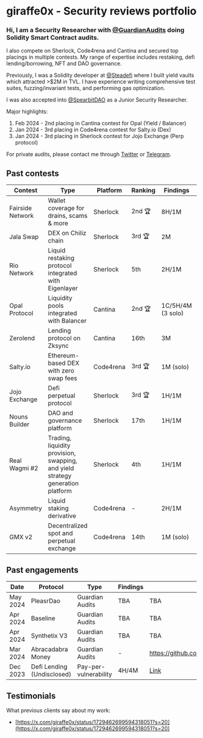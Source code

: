 # giraffe0x - Security reviews portfolio

### Hi, I am a Security Researcher with [@GuardianAudits](https://twitter.com/GuardianAudits) doing Solidity Smart Contract audits.

I also compete on Sherlock, Code4rena and Cantina and secured top placings in multiple contests. My range of expertise includes restaking, defi lending/borrowing, NFT and DAO governance.

Previously, I was a Solidity developer at [@Steadefi](https://twitter.com/steadefi) where I built yield vaults which attracted >$2M in TVL. I have experience writing comprehensive test suites, fuzzing/invariant tests, and performing gas optimization.

I was also accepted into [@SpearbitDAO](https://twitter.com/SpearbitDAO) as a Junior Security Researcher.

Major highlights:
1. Feb 2024 - 2nd placing in Cantina contest for Opal (Yield / Balancer)
2. Jan 2024 - 3rd placing in Code4rena contest for Salty.io (Dex)
3. Jan 2024 - 3rd placing in Sherlock contest for Jojo Exchange (Perp protocol)

For private audits, please contact me through [Twitter](https://twitter.com/giraffe0x) or [Telegram](https://t.me/Nic_giraffe0x).

## Past contests
| Contest       	| Type                                                                           	| Platform  	| Ranking 	| Findings  	| Report                                                                                                                                                                                                                         	|
|---------------	|--------------------------------------------------------------------------------	|-----------	|---------	|-----------	|--------------------------------------------------------------------------------------------------------------------------------------------------------------------------------------------------------------------------------	|
| Fairside Network | Wallet coverage for drains, scams & more                                       | Sherlock    | 2nd 🏆    | 8H/1M       | Private Contest
| Jala Swap       | DEX on Chiliz chain                                                             | Sherlock    | 3rd 🏆    | 2M          | [M1](https://github.com/sherlock-audit/2024-02-jala-swap-judging/issues/130) [M2](https://github.com/sherlock-audit/2024-02-jala-swap-judging/issues/47)
| Rio Network   	| Liquid restaking protocol integrated with Eigenlayer                           	| Sherlock  	| 5th     	| 2H/1M      	| [H1](https://github.com/sherlock-audit/2024-02-rio-network-core-protocol-judging/issues/184) [H2](https://github.com/sherlock-audit/2024-02-rio-network-core-protocol-judging/issues/54) [M1](https://github.com/sherlock-audit/2024-02-rio-network-core-protocol-judging/issues/59)                                                                                                                                                                                                                            	|
| Opal Protocol 	| Liquidity pools integrated with Balancer                                       	| Cantina   	| 2nd 🏆   	| 1C/5H/4M (3 solo)	| TBA                                                                                                                                                                                                                            	|
| Zerolend      	| Lending protocol on Zksync                                                     	| Cantina   	| 16th     	| 3M         	| TBA                                                                                                                                                                                                                            	|
| Salty.io        | Ethereum-based DEX with zero swap fees                                          | Code4rena   | 3rd 🏆    | 1M (solo)   | [M1](https://code4rena.com/audits/2024-01-saltyio#top)
| Jojo Exchange 	| Defi perpetual protocol                                                        	| Sherlock  	| 3rd 🏆   	| 1H/1M     	| [H1](https://github.com/sherlock-audit/2023-12-jojo-exchange-update-judging/issues/76) [M1](https://github.com/sherlock-audit/2023-12-jojo-exchange-update-judging/issues/77)
| Nouns Builder 	| DAO and governance platform                                                    	| Sherlock  	| 17th     	| 1H/1M     	| [H1](https://github.com/sherlock-audit/2023-09-nounsbuilder-judging/issues/309) [M1](https://github.com/sherlock-audit/2023-09-nounsbuilder-judging/issues/306)
| Real Wagmi #2 	| Trading, liquidity provision, swapping, and yield strategy generation platform 	| Sherlock  	| 4th     	| 1H/1M     	| [H1](https://github.com/sherlock-audit/2023-10-real-wagmi-judging/issues/95) [M1](https://github.com/sherlock-audit/2023-10-real-wagmi-judging/issues/195)
| Asymmetry     	| Liquid staking derivative                                                      	| Code4rena 	| -       	| 2H/1M     	| [H1](https://github.com/code-423n4/2023-03-asymmetry-findings/issues/588) [H2](https://github.com/code-423n4/2023-03-asymmetry-findings/issues/142) [M1](https://github.com/code-423n4/2023-03-asymmetry-findings/issues/150)
| GMX v2        	| Decentralized spot and perpetual exchange                                      	| Code4rena 	| 14th     	| 1M (solo) 	| [M1](https://github.com/sherlock-audit/2023-02-gmx-judging/issues/212)

## Past engagements
| Date     	| Protocol    	| Type                  	| Findings 	| Report                                                                                                	|
|----------	|-------------	|-----------------------	|----------	|-------------------------------------------------------------------------------------------------------	|
| May 2024 	| PleasrDao 	| Guardian Audits 	|   TBA  	| TBA                                       	|
| Apr 2024 	| Baseline 	| Guardian Audits 	|   TBA  	| TBA                                       	|
| Apr 2024 	| Synthetix V3 	| Guardian Audits 	|   TBA  	| TBA                                       	|
| Mar 2024 	| Abracadabra Money 	| Guardian Audits 	|   - 	| https://github.com/GuardianAudits/Audits/tree/main/MIMSwap                                      	|
| Dec 2023 	| Defi Lending (Undisclosed) 	| Pay-per-vulnerability 	| 4H/4M    	| [Link](https://x.com/giraffe0x/status/1729462699594318051?s=20)                                       	|


## Testimonials
What previous clients say about my work:
- [https://x.com/giraffe0x/status/1729462699594318051?s=20](https://x.com/giraffe0x/status/1729462699594318051?s=20)
